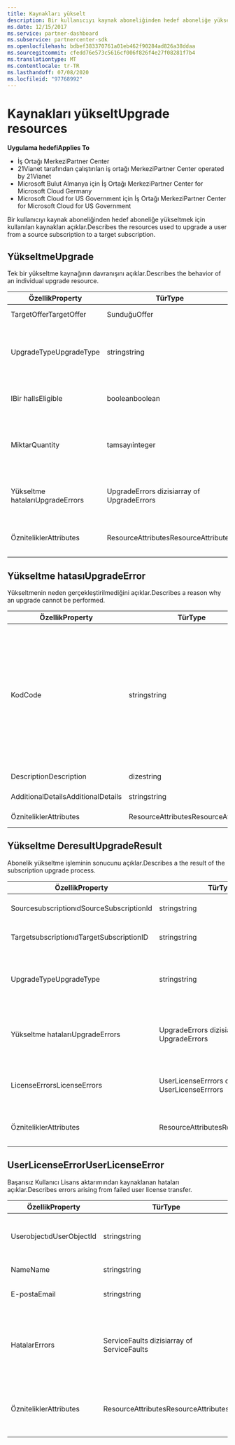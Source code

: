 ```yaml
---
title: Kaynakları yükselt
description: Bir kullanıcıyı kaynak aboneliğinden hedef aboneliğe yükseltmek için kullanılan kaynakları açıklar.
ms.date: 12/15/2017
ms.service: partner-dashboard
ms.subservice: partnercenter-sdk
ms.openlocfilehash: bdbef383370761a01eb462f90284ad826a38ddaa
ms.sourcegitcommit: cfedd76e573c5616cf006f826f4e27f08281f7b4
ms.translationtype: MT
ms.contentlocale: tr-TR
ms.lasthandoff: 07/08/2020
ms.locfileid: "97768992"
---
```

# <a name="upgrade-resources"></a><span data-ttu-id="1c3c4-103">Kaynakları yükselt</span><span class="sxs-lookup"><span data-stu-id="1c3c4-103">Upgrade resources</span></span>

<span data-ttu-id="1c3c4-104">**Uygulama hedefi**</span><span class="sxs-lookup"><span data-stu-id="1c3c4-104">**Applies To**</span></span>

- <span data-ttu-id="1c3c4-105">İş Ortağı Merkezi</span><span class="sxs-lookup"><span data-stu-id="1c3c4-105">Partner Center</span></span>
- <span data-ttu-id="1c3c4-106">21Vianet tarafından çalıştırılan iş ortağı Merkezi</span><span class="sxs-lookup"><span data-stu-id="1c3c4-106">Partner Center operated by 21Vianet</span></span>
- <span data-ttu-id="1c3c4-107">Microsoft Bulut Almanya için İş Ortağı Merkezi</span><span class="sxs-lookup"><span data-stu-id="1c3c4-107">Partner Center for Microsoft Cloud Germany</span></span>
- <span data-ttu-id="1c3c4-108">Microsoft Cloud for US Government için İş Ortağı Merkezi</span><span class="sxs-lookup"><span data-stu-id="1c3c4-108">Partner Center for Microsoft Cloud for US Government</span></span>

<span data-ttu-id="1c3c4-109">Bir kullanıcıyı kaynak aboneliğinden hedef aboneliğe yükseltmek için kullanılan kaynakları açıklar.</span><span class="sxs-lookup"><span data-stu-id="1c3c4-109">Describes the resources used to upgrade a user from a source subscription to a target subscription.</span></span>

## <a name="upgrade"></a><span data-ttu-id="1c3c4-110">Yükseltme</span><span class="sxs-lookup"><span data-stu-id="1c3c4-110">Upgrade</span></span>

<span data-ttu-id="1c3c4-111">Tek bir yükseltme kaynağının davranışını açıklar.</span><span class="sxs-lookup"><span data-stu-id="1c3c4-111">Describes the behavior of an individual upgrade resource.</span></span>

| <span data-ttu-id="1c3c4-112">Özellik</span><span class="sxs-lookup"><span data-stu-id="1c3c4-112">Property</span></span>      | <span data-ttu-id="1c3c4-113">Tür</span><span class="sxs-lookup"><span data-stu-id="1c3c4-113">Type</span></span>                   | <span data-ttu-id="1c3c4-114">Description</span><span class="sxs-lookup"><span data-stu-id="1c3c4-114">Description</span></span>                                                                                  |
|---------------|------------------------|----------------------------------------------------------------------------------------------|
| <span data-ttu-id="1c3c4-115">TargetOffer</span><span class="sxs-lookup"><span data-stu-id="1c3c4-115">TargetOffer</span></span>   | <span data-ttu-id="1c3c4-116">Sunduğu</span><span class="sxs-lookup"><span data-stu-id="1c3c4-116">Offer</span></span>                  | <span data-ttu-id="1c3c4-117">Hedef aboneliğin teklifi.</span><span class="sxs-lookup"><span data-stu-id="1c3c4-117">The offer of the target subscription.</span></span>                                                        |
| <span data-ttu-id="1c3c4-118">UpgradeType</span><span class="sxs-lookup"><span data-stu-id="1c3c4-118">UpgradeType</span></span>   | <span data-ttu-id="1c3c4-119">string</span><span class="sxs-lookup"><span data-stu-id="1c3c4-119">string</span></span>                 | <span data-ttu-id="1c3c4-120">Yükseltme türü: "none", " \_ yalnızca Upgrade" veya " \_ \_ Lisans \_ aktarımıyla yükselt".</span><span class="sxs-lookup"><span data-stu-id="1c3c4-120">The type of upgrade: "none", "upgrade\_only", or "upgrade\_with\_license\_transfer".</span></span>         |
| <span data-ttu-id="1c3c4-121">IBir hal</span><span class="sxs-lookup"><span data-stu-id="1c3c4-121">IsEligible</span></span>    | <span data-ttu-id="1c3c4-122">boolean</span><span class="sxs-lookup"><span data-stu-id="1c3c4-122">boolean</span></span>                | <span data-ttu-id="1c3c4-123">Yükseltmenin gerçekleştirilip gerçekleştirilmeyeceğini belirler.</span><span class="sxs-lookup"><span data-stu-id="1c3c4-123">Identifies if the upgrade can be performed.</span></span>                                                  |
| <span data-ttu-id="1c3c4-124">Miktar</span><span class="sxs-lookup"><span data-stu-id="1c3c4-124">Quantity</span></span>      | <span data-ttu-id="1c3c4-125">tamsayı</span><span class="sxs-lookup"><span data-stu-id="1c3c4-125">integer</span></span>                | <span data-ttu-id="1c3c4-126">Satın alınması için yeni teklifin miktarı.</span><span class="sxs-lookup"><span data-stu-id="1c3c4-126">The quantify of the new offer to be purchased.</span></span> <span data-ttu-id="1c3c4-127">Varsayılan kaynak abonelik miktarı olur.</span><span class="sxs-lookup"><span data-stu-id="1c3c4-127">Defaults to the source subscription quantity.</span></span> |
| <span data-ttu-id="1c3c4-128">Yükseltme hataları</span><span class="sxs-lookup"><span data-stu-id="1c3c4-128">UpgradeErrors</span></span> | <span data-ttu-id="1c3c4-129">UpgradeErrors dizisi</span><span class="sxs-lookup"><span data-stu-id="1c3c4-129">array of UpgradeErrors</span></span> | <span data-ttu-id="1c3c4-130">Varsa yükseltmenin gerçekleştirilemediği nedenler.</span><span class="sxs-lookup"><span data-stu-id="1c3c4-130">Reasons the upgrade cannot be performed, if applicable.</span></span>                                      |
| <span data-ttu-id="1c3c4-131">Öznitelikler</span><span class="sxs-lookup"><span data-stu-id="1c3c4-131">Attributes</span></span>    | <span data-ttu-id="1c3c4-132">ResourceAttributes</span><span class="sxs-lookup"><span data-stu-id="1c3c4-132">ResourceAttributes</span></span>     | <span data-ttu-id="1c3c4-133">Yükseltmeye karşılık gelen meta veri öznitelikleri.</span><span class="sxs-lookup"><span data-stu-id="1c3c4-133">The metadata attributes corresponding to the upgrade.</span></span>                                        |

## <a name="upgradeerror"></a><span data-ttu-id="1c3c4-134">Yükseltme hatası</span><span class="sxs-lookup"><span data-stu-id="1c3c4-134">UpgradeError</span></span>

<span data-ttu-id="1c3c4-135">Yükseltmenin neden gerçekleştirilmediğini açıklar.</span><span class="sxs-lookup"><span data-stu-id="1c3c4-135">Describes a reason why an upgrade cannot be performed.</span></span>

| <span data-ttu-id="1c3c4-136">Özellik</span><span class="sxs-lookup"><span data-stu-id="1c3c4-136">Property</span></span>          | <span data-ttu-id="1c3c4-137">Tür</span><span class="sxs-lookup"><span data-stu-id="1c3c4-137">Type</span></span>               | <span data-ttu-id="1c3c4-138">Description</span><span class="sxs-lookup"><span data-stu-id="1c3c4-138">Description</span></span>                                                                                                                                                                                                                                                                                                                                                                                     |
|-------------------|--------------------|-------------------------------------------------------------------------------------------------------------------------------------------------------------------------------------------------------------------------------------------------------------------------------------------------------------------------------------------------------------------------------------------------|
| <span data-ttu-id="1c3c4-139">Kod</span><span class="sxs-lookup"><span data-stu-id="1c3c4-139">Code</span></span>              | <span data-ttu-id="1c3c4-140">string</span><span class="sxs-lookup"><span data-stu-id="1c3c4-140">string</span></span>             | <span data-ttu-id="1c3c4-141">Sorunla ilişkili hata kodu: "diğer", " \_ yönetici \_ izinleri \_ devre dışı bırakıldı", "abonelik \_ durumu \_ etkin değil", " \_ Çakışan hizmet türleri", " \_ \_ eş zamanlı \_ Çakışmalar", "Kullanıcı \_ bağlamı gereklidir", "abonelik \_ \_ \_ \_ \_ \_ \_ \_ \_ \_ \_ hedef \_ teklifi bulunamadı" \_ \_ veya "abonelik \_ \_ sağlanmadı".</span><span class="sxs-lookup"><span data-stu-id="1c3c4-141">The error code associated with the issue: "other", "delegated\_admin\_permissions\_disabled", "subscription\_status\_not\_active", "conflicting\_service\_types", "concurrency\_conflicts", "user\_context\_required", "subscription\_add\_ons\_present", "subscription\_does\_not\_have\_any\_upgrade\_paths", "subscription\_target\_offer\_not\_found", or "subscription\_not\_provisioned".</span></span> |
| <span data-ttu-id="1c3c4-142">Description</span><span class="sxs-lookup"><span data-stu-id="1c3c4-142">Description</span></span>       | <span data-ttu-id="1c3c4-143">dize</span><span class="sxs-lookup"><span data-stu-id="1c3c4-143">string</span></span>             | <span data-ttu-id="1c3c4-144">Hatayı açıklayan kolay metin.</span><span class="sxs-lookup"><span data-stu-id="1c3c4-144">Friendly text describing the error.</span></span>                                                                                                                                                                                                                                                                                                                                                             |
| <span data-ttu-id="1c3c4-145">AdditionalDetails</span><span class="sxs-lookup"><span data-stu-id="1c3c4-145">AdditionalDetails</span></span> | <span data-ttu-id="1c3c4-146">string</span><span class="sxs-lookup"><span data-stu-id="1c3c4-146">string</span></span>             | <span data-ttu-id="1c3c4-147">Hatayla ilgili ek ayrıntılar.</span><span class="sxs-lookup"><span data-stu-id="1c3c4-147">Additional details regarding the error.</span></span>                                                                                                                                                                                                                                                                                                                                                         |
| <span data-ttu-id="1c3c4-148">Öznitelikler</span><span class="sxs-lookup"><span data-stu-id="1c3c4-148">Attributes</span></span>        | <span data-ttu-id="1c3c4-149">ResourceAttributes</span><span class="sxs-lookup"><span data-stu-id="1c3c4-149">ResourceAttributes</span></span> | <span data-ttu-id="1c3c4-150">Hataya karşılık gelen meta veri öznitelikleri.</span><span class="sxs-lookup"><span data-stu-id="1c3c4-150">The metadata attributes corresponding to the error.</span></span>                                                                                                                                                                                                                                                                                                                                             |

## <a name="upgraderesult"></a><span data-ttu-id="1c3c4-151">Yükseltme Deresult</span><span class="sxs-lookup"><span data-stu-id="1c3c4-151">UpgradeResult</span></span>

<span data-ttu-id="1c3c4-152">Abonelik yükseltme işleminin sonucunu açıklar.</span><span class="sxs-lookup"><span data-stu-id="1c3c4-152">Describes a the result of the subscription upgrade process.</span></span>

| <span data-ttu-id="1c3c4-153">Özellik</span><span class="sxs-lookup"><span data-stu-id="1c3c4-153">Property</span></span>             | <span data-ttu-id="1c3c4-154">Tür</span><span class="sxs-lookup"><span data-stu-id="1c3c4-154">Type</span></span>                        | <span data-ttu-id="1c3c4-155">Description</span><span class="sxs-lookup"><span data-stu-id="1c3c4-155">Description</span></span>                                                                          |
|----------------------|-----------------------------|--------------------------------------------------------------------------------------|
| <span data-ttu-id="1c3c4-156">Sourcesubscriptionıd</span><span class="sxs-lookup"><span data-stu-id="1c3c4-156">SourceSubscriptionId</span></span> | <span data-ttu-id="1c3c4-157">string</span><span class="sxs-lookup"><span data-stu-id="1c3c4-157">string</span></span>                      | <span data-ttu-id="1c3c4-158">Kaynak aboneliğin tanımlayıcısı.</span><span class="sxs-lookup"><span data-stu-id="1c3c4-158">The identifier of the source subscription.</span></span>                                           |
| <span data-ttu-id="1c3c4-159">Targetsubscriptionıd</span><span class="sxs-lookup"><span data-stu-id="1c3c4-159">TargetSubscriptionID</span></span> | <span data-ttu-id="1c3c4-160">string</span><span class="sxs-lookup"><span data-stu-id="1c3c4-160">string</span></span>                      | <span data-ttu-id="1c3c4-161">Hedef aboneliğin tanımlayıcısı.</span><span class="sxs-lookup"><span data-stu-id="1c3c4-161">The identifier of the target subscription.</span></span>                                           |
| <span data-ttu-id="1c3c4-162">UpgradeType</span><span class="sxs-lookup"><span data-stu-id="1c3c4-162">UpgradeType</span></span>          | <span data-ttu-id="1c3c4-163">string</span><span class="sxs-lookup"><span data-stu-id="1c3c4-163">string</span></span>                      | <span data-ttu-id="1c3c4-164">Yükseltme türü: "none", " \_ yalnızca Upgrade" veya " \_ \_ Lisans \_ aktarımıyla yükselt".</span><span class="sxs-lookup"><span data-stu-id="1c3c4-164">The type of upgrade: "none", "upgrade\_only", or "upgrade\_with\_license\_transfer".</span></span> |
| <span data-ttu-id="1c3c4-165">Yükseltme hataları</span><span class="sxs-lookup"><span data-stu-id="1c3c4-165">UpgradeErrors</span></span>        | <span data-ttu-id="1c3c4-166">UpgradeErrors dizisi</span><span class="sxs-lookup"><span data-stu-id="1c3c4-166">array of UpgradeErrors</span></span>      | <span data-ttu-id="1c3c4-167">Attemption, varsa yükseltme işlemini gerçekleştirmeye çalışırken hatalarla karşılaşıldı.</span><span class="sxs-lookup"><span data-stu-id="1c3c4-167">Errors encountered while attemption to perform the upgrade, if applicable.</span></span>           |
| <span data-ttu-id="1c3c4-168">LicenseErrors</span><span class="sxs-lookup"><span data-stu-id="1c3c4-168">LicenseErrors</span></span>        | <span data-ttu-id="1c3c4-169">UserLicenseErrrors dizisi</span><span class="sxs-lookup"><span data-stu-id="1c3c4-169">array of UserLicenseErrrors</span></span> | <span data-ttu-id="1c3c4-170">Varsa, kullanıcı lisanslarını geçirmeye çalışırken hatalarla karşılaşıldı.</span><span class="sxs-lookup"><span data-stu-id="1c3c4-170">Errors encountered while attempted to migrate user licenses, if applicable.</span></span>          |
| <span data-ttu-id="1c3c4-171">Öznitelikler</span><span class="sxs-lookup"><span data-stu-id="1c3c4-171">Attributes</span></span>           | <span data-ttu-id="1c3c4-172">ResourceAttributes</span><span class="sxs-lookup"><span data-stu-id="1c3c4-172">ResourceAttributes</span></span>          | <span data-ttu-id="1c3c4-173">Lisansa karşılık gelen meta veri öznitelikleri.</span><span class="sxs-lookup"><span data-stu-id="1c3c4-173">The metadata attributes corresponding to the license.</span></span>                                |

## <a name="userlicenseerror"></a><span data-ttu-id="1c3c4-174">UserLicenseError</span><span class="sxs-lookup"><span data-stu-id="1c3c4-174">UserLicenseError</span></span>

<span data-ttu-id="1c3c4-175">Başarısız Kullanıcı Lisans aktarımından kaynaklanan hataları açıklar.</span><span class="sxs-lookup"><span data-stu-id="1c3c4-175">Describes errors arising from failed user license transfer.</span></span>

| <span data-ttu-id="1c3c4-176">Özellik</span><span class="sxs-lookup"><span data-stu-id="1c3c4-176">Property</span></span>     | <span data-ttu-id="1c3c4-177">Tür</span><span class="sxs-lookup"><span data-stu-id="1c3c4-177">Type</span></span>                   | <span data-ttu-id="1c3c4-178">Description</span><span class="sxs-lookup"><span data-stu-id="1c3c4-178">Description</span></span>                                                               |
|--------------|------------------------|---------------------------------------------------------------------------|
| <span data-ttu-id="1c3c4-179">Userobjectıd</span><span class="sxs-lookup"><span data-stu-id="1c3c4-179">UserObjectId</span></span> | <span data-ttu-id="1c3c4-180">string</span><span class="sxs-lookup"><span data-stu-id="1c3c4-180">string</span></span>                 | <span data-ttu-id="1c3c4-181">Kullanıcı nesnesinin benzersiz tanımlanması.</span><span class="sxs-lookup"><span data-stu-id="1c3c4-181">The unique identified of the user object.</span></span>                                 |
| <span data-ttu-id="1c3c4-182">Name</span><span class="sxs-lookup"><span data-stu-id="1c3c4-182">Name</span></span>         | <span data-ttu-id="1c3c4-183">string</span><span class="sxs-lookup"><span data-stu-id="1c3c4-183">string</span></span>                 | <span data-ttu-id="1c3c4-184">Kullanıcının adı.</span><span class="sxs-lookup"><span data-stu-id="1c3c4-184">The name of the user.</span></span>                                                     |
| <span data-ttu-id="1c3c4-185">E-posta</span><span class="sxs-lookup"><span data-stu-id="1c3c4-185">Email</span></span>        | <span data-ttu-id="1c3c4-186">string</span><span class="sxs-lookup"><span data-stu-id="1c3c4-186">string</span></span>                 | <span data-ttu-id="1c3c4-187">Kullanıcının e-postası.</span><span class="sxs-lookup"><span data-stu-id="1c3c4-187">The email of the user.</span></span>                                                    |
| <span data-ttu-id="1c3c4-188">Hatalar</span><span class="sxs-lookup"><span data-stu-id="1c3c4-188">Errors</span></span>       | <span data-ttu-id="1c3c4-189">ServiceFaults dizisi</span><span class="sxs-lookup"><span data-stu-id="1c3c4-189">array of ServiceFaults</span></span> | <span data-ttu-id="1c3c4-190">Kullanıcı Lisans aktarımı gerçekleştirmeye çalışırken oluşturulan özel durumların listesi.</span><span class="sxs-lookup"><span data-stu-id="1c3c4-190">A list of exceptions thrown when trying to perform user license transfer.</span></span> |
| <span data-ttu-id="1c3c4-191">Öznitelikler</span><span class="sxs-lookup"><span data-stu-id="1c3c4-191">Attributes</span></span>   | <span data-ttu-id="1c3c4-192">ResourceAttributes</span><span class="sxs-lookup"><span data-stu-id="1c3c4-192">ResourceAttributes</span></span>     | <span data-ttu-id="1c3c4-193">Lisansa karşılık gelen meta veri öznitelikleri.</span><span class="sxs-lookup"><span data-stu-id="1c3c4-193">The metadata attributes corresponding to the license.</span></span>                     |


